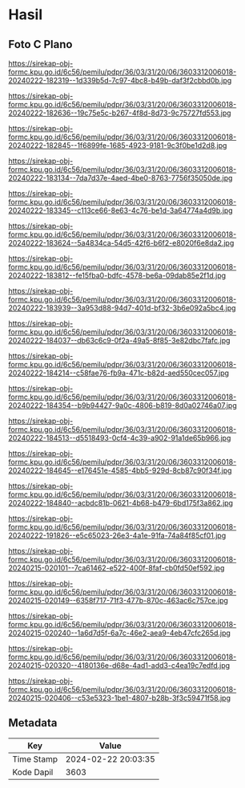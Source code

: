 # Hasil

## Foto C Plano

https://sirekap-obj-formc.kpu.go.id/6c56/pemilu/pdpr/36/03/31/20/06/3603312006018-20240222-182319--1d339b5d-7c97-4bc8-b49b-daf3f2cbbd0b.jpg

https://sirekap-obj-formc.kpu.go.id/6c56/pemilu/pdpr/36/03/31/20/06/3603312006018-20240222-182636--19c75e5c-b267-4f8d-8d73-9c75727fd553.jpg

https://sirekap-obj-formc.kpu.go.id/6c56/pemilu/pdpr/36/03/31/20/06/3603312006018-20240222-182845--1f6899fe-1685-4923-9181-9c3f0be1d2d8.jpg

https://sirekap-obj-formc.kpu.go.id/6c56/pemilu/pdpr/36/03/31/20/06/3603312006018-20240222-183134--7da7d37e-4aed-4be0-8763-7756f35050de.jpg

https://sirekap-obj-formc.kpu.go.id/6c56/pemilu/pdpr/36/03/31/20/06/3603312006018-20240222-183345--c113ce66-8e63-4c76-be1d-3a64774a4d9b.jpg

https://sirekap-obj-formc.kpu.go.id/6c56/pemilu/pdpr/36/03/31/20/06/3603312006018-20240222-183624--5a4834ca-54d5-42f6-b6f2-e8020f6e8da2.jpg

https://sirekap-obj-formc.kpu.go.id/6c56/pemilu/pdpr/36/03/31/20/06/3603312006018-20240222-183812--fe15fba0-bdfc-4578-be6a-09dab85e2f1d.jpg

https://sirekap-obj-formc.kpu.go.id/6c56/pemilu/pdpr/36/03/31/20/06/3603312006018-20240222-183939--3a953d88-94d7-401d-bf32-3b6e092a5bc4.jpg

https://sirekap-obj-formc.kpu.go.id/6c56/pemilu/pdpr/36/03/31/20/06/3603312006018-20240222-184037--db63c6c9-0f2a-49a5-8f85-3e82dbc7fafc.jpg

https://sirekap-obj-formc.kpu.go.id/6c56/pemilu/pdpr/36/03/31/20/06/3603312006018-20240222-184214--c58fae76-fb9a-471c-b82d-aed550cec057.jpg

https://sirekap-obj-formc.kpu.go.id/6c56/pemilu/pdpr/36/03/31/20/06/3603312006018-20240222-184354--b9b94427-9a0c-4806-b819-8d0a02746a07.jpg

https://sirekap-obj-formc.kpu.go.id/6c56/pemilu/pdpr/36/03/31/20/06/3603312006018-20240222-184513--d5518493-0cf4-4c39-a902-91a1de65b966.jpg

https://sirekap-obj-formc.kpu.go.id/6c56/pemilu/pdpr/36/03/31/20/06/3603312006018-20240222-184645--e176451e-4585-4bb5-929d-8cb87c90f34f.jpg

https://sirekap-obj-formc.kpu.go.id/6c56/pemilu/pdpr/36/03/31/20/06/3603312006018-20240222-184840--acbdc81b-0621-4b68-b479-6bd175f3a862.jpg

https://sirekap-obj-formc.kpu.go.id/6c56/pemilu/pdpr/36/03/31/20/06/3603312006018-20240222-191826--e5c65023-26e3-4a1e-91fa-74a84f85cf01.jpg

https://sirekap-obj-formc.kpu.go.id/6c56/pemilu/pdpr/36/03/31/20/06/3603312006018-20240215-020101--7ca61462-e522-400f-8faf-cb0fd50ef592.jpg

https://sirekap-obj-formc.kpu.go.id/6c56/pemilu/pdpr/36/03/31/20/06/3603312006018-20240215-020149--6358f717-71f3-477b-870c-463ac6c757ce.jpg

https://sirekap-obj-formc.kpu.go.id/6c56/pemilu/pdpr/36/03/31/20/06/3603312006018-20240215-020240--1a6d7d5f-6a7c-46e2-aea9-4eb47cfc265d.jpg

https://sirekap-obj-formc.kpu.go.id/6c56/pemilu/pdpr/36/03/31/20/06/3603312006018-20240215-020320--4180136e-d68e-4ad1-add3-c4ea19c7edfd.jpg

https://sirekap-obj-formc.kpu.go.id/6c56/pemilu/pdpr/36/03/31/20/06/3603312006018-20240215-020406--c53e5323-1be1-4807-b28b-3f3c59471f58.jpg


## Metadata

| Key        | Value               |
| ---------- | ------------------- |
| Time Stamp | 2024-02-22 20:03:35 |
| Kode Dapil | 3603                |



